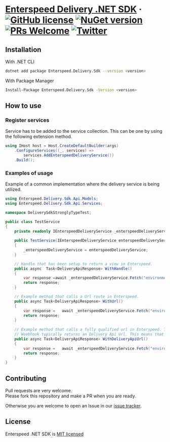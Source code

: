 # [Enterspeed Delivery .NET SDK](https://www.enterspeed.com/) &middot; [![GitHub license](https://img.shields.io/badge/license-MIT-blue.svg)](./LICENSE) [![NuGet version](https://img.shields.io/nuget/v/Enterspeed.Delivery.Sdk)](https://www.nuget.org/packages/Enterspeed.Delivery.Sdk/) [![PRs Welcome](https://img.shields.io/badge/PRs-welcome-brightgreen.svg)](https://github.com/enterspeedhq/enterspeed-sdk-delivery-dotnet/pulls) [![Twitter](https://img.shields.io/twitter/follow/enterspeedhq?style=social)](https://twitter.com/enterspeedhq)

## Installation

With .NET CLI

```bash
dotnet add package Enterspeed.Delivery.Sdk --version <version>
```

With Package Manager

```bash
Install-Package Enterspeed.Delivery.Sdk -Version <version>
```
## How to use

### Register services
Service has to be added to the service collection. This can be one by using the following extension method.
```c#
using IHost host = Host.CreateDefaultBuilder(args)
    .ConfigureServices((_, services) =>
        services.AddEnterspeedDeliveryService())
    .Build();
```
### Examples of usage
Example of a common implementation where the delivery service is being utilized.
```c#
using Enterspeed.Delivery.Sdk.Api.Models;
using Enterspeed.Delivery.Sdk.Api.Services;

namespace DeliverySdkStronglyTypeTest; 

public class TestService
{
    private readonly IEnterspeedDeliveryService _enterspeedDeliveryService;
    
    public TestService(IEnterspeedDeliveryService enterspeedDeliveryService)
    {
        _enterspeedDeliveryService = enterspeedDeliveryService;
    }

    // Handle that has been setup to return a view in Enterspeed.
    public async  Task<DeliveryApiResponse> WithHandle()
    {
        var response =await _enterspeedDeliveryService.Fetch("environment-******-****-****-****-**********", builder => builder.WithHandle("navigation"));
        return response;
    }

    // Example method that calls a Url route in Enterspeed.
    public async Task<DeliveryApiResponse> WithUrl()
    {
        var response =   await _enterspeedDeliveryService.Fetch("environment-******-****-****-****-**********", builder => builder.WithUrl("http://localhost:3000/"));
        return response;
    }
    
    // Example method that calls a fully qualified url in Enterspeed. This is typically used in cojunction with a webhook from Enterspeed.
    // Weebhook typically returns an Delivery Api Url. This means that we do not need to construct a Delivery Api Url in code.  
    public async Task<DeliveryApiResponse> WithDeliveryApiUrl()
    {
        var response =   await _enterspeedDeliveryService.Fetch("environment-******-****-****-****-**********", builder => builder.WithDeliveryApiUrl("absolute url returned from delivery api"));
        return response;
    }
}
```




## Contributing

Pull requests are very welcome.  
Please fork this repository and make a PR when you are ready.  

Otherwise you are welcome to open an Issue in our [issue tracker](https://github.com/enterspeedhq/enterspeed-sdk-delivery-dotnet/issues).

## License

Enterspeed .NET SDK is [MIT licensed](./LICENSE)
